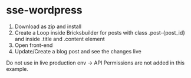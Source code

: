 # sse-wordpress

1. Download as zip and install
2. Create a Loop inside Bricksbuilder for posts with class .post-{post_id} and inside .title and .content element
3. Open front-end
4. Update/Create a blog post and see the changes live

Do not use in live production env -> API Permissions are not added in this example.